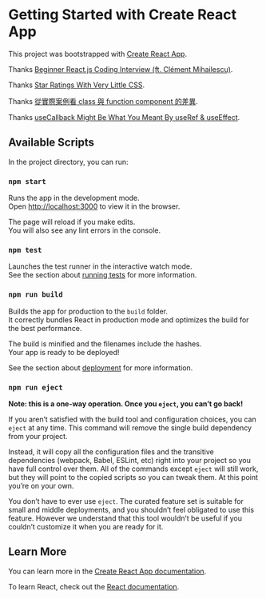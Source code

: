 # Getting Started with Create React App

This project was bootstrapped with [Create React App](https://github.com/facebook/create-react-app).

Thanks [Beginner React.js Coding Interview (ft. Clément Mihailescu)](https://www.youtube.com/watch?v=gnkrDse9QKc&ab_channel=BenAwad).

Thanks [Star Ratings With Very Little CSS](https://css-tricks.com/star-ratings/).

Thanks [從實際案例看 class 與 function component 的差異](https://blog.techbridge.cc/2020/06/13/class-function-component-and-useeffect/).

Thanks [useCallback Might Be What You Meant By useRef & useEffect](https://medium.com/welldone-software/usecallback-might-be-what-you-meant-by-useref-useeffect-773bc0278ae).

## Available Scripts

In the project directory, you can run:

### `npm start`

Runs the app in the development mode.\
Open [http://localhost:3000](http://localhost:3000) to view it in the browser.

The page will reload if you make edits.\
You will also see any lint errors in the console.

### `npm test`

Launches the test runner in the interactive watch mode.\
See the section about [running tests](https://facebook.github.io/create-react-app/docs/running-tests) for more information.

### `npm run build`

Builds the app for production to the `build` folder.\
It correctly bundles React in production mode and optimizes the build for the best performance.

The build is minified and the filenames include the hashes.\
Your app is ready to be deployed!

See the section about [deployment](https://facebook.github.io/create-react-app/docs/deployment) for more information.

### `npm run eject`

**Note: this is a one-way operation. Once you `eject`, you can’t go back!**

If you aren’t satisfied with the build tool and configuration choices, you can `eject` at any time. This command will remove the single build dependency from your project.

Instead, it will copy all the configuration files and the transitive dependencies (webpack, Babel, ESLint, etc) right into your project so you have full control over them. All of the commands except `eject` will still work, but they will point to the copied scripts so you can tweak them. At this point you’re on your own.

You don’t have to ever use `eject`. The curated feature set is suitable for small and middle deployments, and you shouldn’t feel obligated to use this feature. However we understand that this tool wouldn’t be useful if you couldn’t customize it when you are ready for it.

## Learn More

You can learn more in the [Create React App documentation](https://facebook.github.io/create-react-app/docs/getting-started).

To learn React, check out the [React documentation](https://reactjs.org/).
